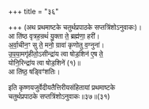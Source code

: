 +++
title = "३६"

+++
(अथ प्रथमाष्टके चतुर्थप्रपाठके सप्तत्रिंशोऽनुवाकः)।  
आ ति॑ष्ठ वृत्रह॒न्रथं॑ यु॒क्ता ते॒ ब्रह्म॑णा॒ हरी॑।  
अ॒र्वा॒चीन॒ꣳ सु ते॒ मनो॒ ग्रावा॑ कृणोतु व॒ग्नुना॑।  
उ॒प॒या॒मगृ॑हीतो॒ऽसीन्द्रा॑य त्वा षोड॒शिन॑ ए॒ष ते॒  
योनि॒रिन्द्रा॑य त्वा षोड॒शिने॑ (१)॥  
आ ति॑ष्ठ॒ षड्विꣳ॑शतिः।

इति कृष्णयजुर्वेदीयतैत्तिरीयसंहितायां प्रथमाष्टके  
चतुर्थप्रपाठके सप्तत्रिंशोऽनुवाकः॥३७॥(३१)
